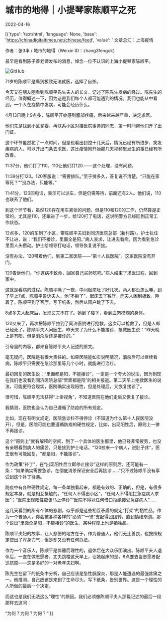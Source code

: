 # 城市的地得｜小提琴家陈顺平之死

2022-04-16

[{'type': 'text/html', 'language': None, 'base': 'https://chinadigitaltimes.net/chinese/feed', 'value': ' 文章总汇：上海疫情

作者：张3丰 / 城市的地得（Weixin ID：zhang3fengok）

最早是看到陈子善老师发布的消息，悼念一位不认识的上海小提琴家陈顺平。

![GitHub](https://chinadigitaltimes.net/chinese/files/2022/04/post-679665-625ae29baab33.)

71岁的陈顺平是痛到极致无法就医，选择了自杀。

今天又在朋友圈看到陈顺平先生夫人的长文，记述了陈先生发病的经过。陈先生的经历，值得概述一下，因为这是我们每个人都可能遇到的情况。我们也能从中看到，一个人在疫情中发病，可能会经历什么。

4月13日晚上9点多，陈顺平开始感到腹部疼痛，后来越来越严重，决定求医。

他们先是找到小区党委，再联系小区对接医院事务的同志，第一时间帮他们开了出门证。

这个环节虽然花了一点时间，但是也看出封控十几天后，情况已经有所进步，突发疾病的人，可以开出门条去求医，这比疫情刚开始那几天视频里发生的事已经有所改善。

11:37分，他们打了110。110让他们打120.——这个处理，没有问题。

11:39分打120。120客服说：“需要排队。”至于排多久，答复说不清楚。“只能在家等死？”“没办法，只能等。”

11:41分，120回电话，表示可以派车，但是仍需等待，前面还有2人。他们说，110也联系了他们。

到这个环节看，虽然120存在用车紧张的问题，但是110和120的工作，仍然算是正常的。尤其是110，还跟进了一步，给120打了电话，这说明警方已经回到正常工作状态。

12点多，120的车到了小区，带陈顺平夫妇到同济医院总部（新村路）。护士拦住不让进，说：“我们不接诊，里面全是阳。”病人哀求，让进去看病，因为看到急诊里面人头攒动。护士给领导打电话，领导恢复说不接。

没有办法，120带着他们，到第二家医院——“第十人民医院”。这家医院没有开门。

120告诉他们，“你这病不致命，回家自己买药吃吧。”病人结束了求医过程，回到家中。

这就是看病的过程。陈顺平痛了一夜，中间起来吐了好几次。两人都没怎么睡，到了早上7点，陈顺平告诉夫人，他“不躺了”，起床去了客厅，而夫人困到极致，睡着了。陈顺平到了客厅，写下纸条，然后从窗户跳了下去。

8点多夫人起床后，发现丈夫不在了。她到了楼下，看到血肉模糊的身体。

120又来了，再次把陈顺平拉到了同济医院进行抢救。这次可以抢救了，但是人却已经死了。陈顺平夫人问医生，昨天来了为什么不能接诊，抢救医生说：“昨天晚上是有阳，但是消杀后还是接诊的。”

引号里的内容，都来自陈顺平夫人记述的原文。

毫无疑问，医院是有很大责任的。如果医院能如实说明情况，消杀后可以继续看病，陈顺平只需要在急诊那里等几个小时，就能进行治疗。

最初回复的医生说：“里面都是阳，不能接诊”，一定是一个夸大的说法，因为到现在我们也没看到同济医院总部“里面都是阳”的相关报道。第二天早上抢救医生的说法，可能更符合现实，医院确实出现阳性，但是处理后，又恢复接诊了。

很可惜，陈顺平无法获得“上帝视角”，不知道医院在他们走后又恢复了接诊。

我猜测，医院也会认为自己遵循了防疫的所有规定。

比如，现在有明文规定，医院急诊科不得停诊（不知道为什么第十人民医院没开）。但是，医院可能也要遵循防疫的硬性规定，比如，出现阳性后，原则上一律不再接诊。

这个“原则上”就有解释的空间，到了一个具体的医生那里，他已经非常疲劳，也没有亲眼看到病人的痛苦，只是接到护士电话，“120拉来一个病人，说肚子疼”，医生很有可能回复，“都是阳，不能接诊”。

作为政策“补丁”，在“出现阳性后立即停止接诊”这样的原则后，还可能有一条：“如果确实需要急诊，在彻底消杀保证安全后再接诊……”只不过陈顺平没有享受到这个补丁待遇。

防疫中有各种硬性规定，每一条单独看起来，都是有效的、正确的，但是，有很多规定本身，就是相互抵触的。“任何人不得出小区”，“任何人不得阻拦急症病人求医”；“医院出现阳性应该马上停诊”“医院不得以任何借口拒绝接受急症病人”……

这几天看到的所有个体的悲剧，似乎都是这些相互矛盾的规定“打架”的牺牲品。作为一个普通人，你会被各种各样的“必须”“一律”支配得团团转，直到情绪崩溃。那个说出“里面全是阳，不能接诊”的医生，某种程度上也是牺牲品。

陈顺平夫妇的故事，让人悲伤的地方在于，作为普通人，他们无比善良，也按照规定使出了浑身力气，但是却又没有任何办法。

作为一个音乐人，陈顺平是优雅而理性的，退休后在大众乐团演出。陈顺平夫人退休后，一直在做志愿者，丈夫跳楼这天早上，让她起床的是，8点要去当志愿者配送抗原——这是多好的一对老年夫妇啊。

陈先生在留下的纸条中分析，自己应该是急性胰腺炎，那是人能遭遇的最强疼痛之一。他推测，自己应该是来到了生命尽头。写下纸条，告别世界。这是一个理性的人所做的最后一个决定。

而这也是我们无法这么“理性”的原因。我们必须像陈顺平夫人那篇记述的最后一段那样去追问：

“为何？为何？为何？”'}]